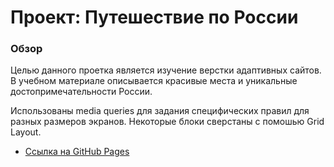 # Проект: Путешествие по России

### Обзор


Целью данного проетка является изучение верстки адаптивных сайтов. В учебном материале описывается красивые места и уникальные достопримечательности России.

Использованы media queries для задания специфических правил для разных размеров экранов.
Некоторые блоки сверстаны с помошью Grid Layout.

* [Ссылка на GitHub Pages](https://armen11777.github.io/russian-travel/)

